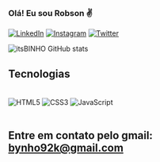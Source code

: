 ### Olá! Eu sou Robson ✌️

 [![LinkedIn](https://img.shields.io/badge/LinkedIn-0077B5?style=for-the-badge&logo=linkedin&logoColor=white)](https://www.linkedin.com/in/robson-rocha-9a9a0323b?lipi=urn%3Ali%3Apage%3Ad_flagship3_profile_view_base_contact_details%3BXzoxELB%2BSgGTxVhr4RE2Qw%3D%3D)
 [![Instagram](https://img.shields.io/badge/Instagram-E4405F?style=for-the-badge&logo=instagram&logoColor=white)](https://instagram.com/_robson.rocha)
 [![Twitter](https://img.shields.io/badge/Twitter-1DA1F2?style=for-the-badge&logo=twitter&logoColor=white)](https://twitter.com/Robson73657533)

![itsBINHO GitHub stats](https://github-readme-stats.vercel.app/api?username=itsBINHO&show_icons=true&theme=dracula)

## Tecnologias

<div style="display: inline_block"><br/>
    <img align="center" alt="HTML5" src="https://img.shields.io/badge/HTML5-E34F26?style=for-the-badge&logo=html5&logoColor=white">
    <img align="center" alt="CSS3" src="https://img.shields.io/badge/CSS3-1572B6?style=for-the-badge&logo=css3&logoColor=white">
    <img align="center" alt="JavaScript" src="https://img.shields.io/badge/JavaScript-F7DF1E?style=for-the-badge&logo=javascript&logoColor=black">
</div><br/>
  
  ## Entre em contato pelo gmail: bynho92k@gmail.com
